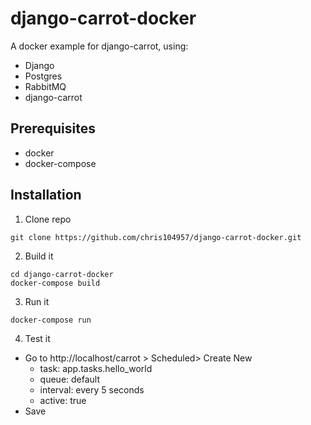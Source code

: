 # django-carrot-docker
A docker example for django-carrot, using:
- Django
- Postgres
- RabbitMQ
- django-carrot

## Prerequisites
- docker
- docker-compose

## Installation
1. Clone repo
```
git clone https://github.com/chris104957/django-carrot-docker.git
```

2. Build it
```
cd django-carrot-docker
docker-compose build
```

3. Run it
```
docker-compose run
```

4. Test it
- Go to http://localhost/carrot > Scheduled> Create New
    - task: app.tasks.hello_world
    - queue: default
    - interval: every 5 seconds
    - active: true
- Save
